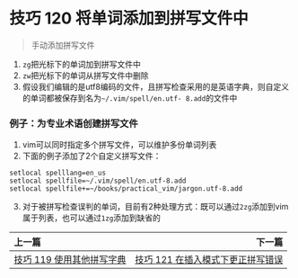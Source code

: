 # 技巧 120 将单词添加到拼写文件中 
> 手动添加拼写文件

1. `zg`把光标下的单词加到拼写文件中
2. `zw`把光标下的单词从拼写文件中删除
3. 假设我们编辑的是utf8编码的文件，且拼写检查采用的是英语字典，则自定义的单词都被保存到名为`~/.vim/spell/en.utf- 8.add`的文件中

### 例子：为专业术语创建拼写文件
1. vim可以同时指定多个拼写文件，可以维护多份单词列表
2. 下面的例子添加了2个自定义拼写文件：
```angular2html
setlocal spelllang=en_us
setlocal spellfile=~/.vim/spell/en.utf-8.add
setlocal spellfile+=~/books/practical_vim/jargon.utf-8.add
```
3. 对于被拼写检查误判的单词，目前有2种处理方式：既可以通过`2zg`添加到vim属于列表，也可以通过`1zg`添加到缺省的


|上一篇|下一篇|
|:---|---:|
|[技巧 119 使用其他拼写字典](tip119.md)|[技巧 121 在插入模式下更正拼写错误](tip121.md)|
